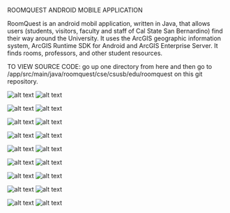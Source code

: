ROOMQUEST ANDROID MOBILE APPLICATION

RoomQuest is an android mobil application, written in Java, that allows users (students, visitors, faculty and staff of Cal State San Bernardino) find their way around the University. It uses the ArcGIS geographic information system, ArcGIS Runtime SDK for Android and ArcGIS Enterprise Server. It finds rooms, professors, and other student resources.



TO VIEW SOURCE CODE: 
go up one directory from here and then
go to /app/src/main/java/roomquest/cse/csusb/edu/roomquest on this git repository.

![alt text](splash_screen.png)
![alt text](search.png)

![alt text](search2.png)
![alt text](bldg_collegeofEducation.png)

![alt text](bldg_jackBrown.png)
![alt text](bldg_universityHall.png)

![alt text](bldg_universityHall2.png)
![alt text](campus.png)

![alt text](campus2.png)
![alt text](grid_menu.png)

![alt text](ic_launcher.png)
![alt text](icon_Dining.png)

![alt text](icon_disabilityParkings.png)
![alt text](icon_emergencyPhones.png)

![alt text](icon_parkingPermitsDispensers.png)
![alt text](icon_restrooms.png)

![alt text](icons_bikeRacks.png)
![alt text](location_access.png)
